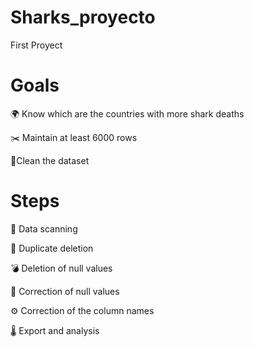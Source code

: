 #  Sharks_proyecto

First Proyect

# Goals

🌍 Know which are the countries with more shark deaths

✂️ Maintain at least 6000 rows 

🧹Clean the dataset 

# Steps

🔎 Data scanning

👀 Duplicate deletion

💣 Deletion of null values

🔧 Correction of null values

⚙️ Correction of the column names

🌡 Export and analysis






